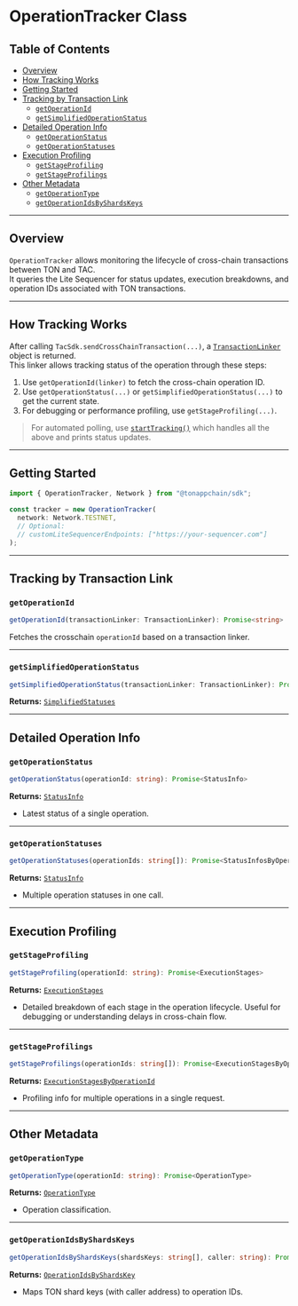 # OperationTracker Class

## Table of Contents

- [Overview](#overview)
- [How Tracking Works](#how-tracking-works)
- [Getting Started](#getting-started)
- [Tracking by Transaction Link](#tracking-by-transaction-link)
  - [`getOperationId`](#getoperationid)
  - [`getSimplifiedOperationStatus`](#getsimplifiedoperationstatus)
- [Detailed Operation Info](#detailed-operation-info)
  - [`getOperationStatus`](#getoperationstatus)
  - [`getOperationStatuses`](#getoperationstatuses)
- [Execution Profiling](#execution-profiling)
  - [`getStageProfiling`](#getstageprofiling)
  - [`getStageProfilings`](#getstageprofilings)
- [Other Metadata](#other-metadata)
  - [`getOperationType`](#getoperationtype)
  - [`getOperationIdsByShardsKeys`](#getoperationidsbyshardskeys)

---

## Overview

`OperationTracker` allows monitoring the lifecycle of cross-chain transactions between TON and TAC.  
It queries the Lite Sequencer for status updates, execution breakdowns, and operation IDs associated with TON transactions.

---

## How Tracking Works

After calling `TacSdk.sendCrossChainTransaction(...)`, a [`TransactionLinker`](./../models/structs.md#transactionlinker-type) object is returned.  
This linker allows tracking status of the operation through these steps:

1. Use `getOperationId(linker)` to fetch the cross-chain operation ID.
2. Use `getOperationStatus(...)` or `getSimplifiedOperationStatus(...)` to get the current state.
3. For debugging or performance profiling, use `getStageProfiling(...)`.

> For automated polling, use [`startTracking()`](./utilities.md#starttracking) which handles all the above and prints status updates.

---

## Getting Started

```ts
import { OperationTracker, Network } from "@tonappchain/sdk";

const tracker = new OperationTracker(
  network: Network.TESTNET,
  // Optional:
  // customLiteSequencerEndpoints: ["https://your-sequencer.com"]
);
```

---

## Tracking by Transaction Link

### `getOperationId`

```ts
getOperationId(transactionLinker: TransactionLinker): Promise<string>
```

Fetches the crosschain `operationId` based on a transaction linker.

---

### `getSimplifiedOperationStatus`

```ts
getSimplifiedOperationStatus(transactionLinker: TransactionLinker): Promise<SimplifiedStatuses>
```

**Returns:** [`SimplifiedStatuses`](./../models/enums.md#simplifiedstatuses)

---

## Detailed Operation Info

### `getOperationStatus`

```ts
getOperationStatus(operationId: string): Promise<StatusInfo>
```

**Returns:** [`StatusInfo`](./../models/structs.md#statusinfo)
  - Latest status of a single operation.
---

### `getOperationStatuses`

```ts
getOperationStatuses(operationIds: string[]): Promise<StatusInfosByOperationId>
```

**Returns:** [`StatusInfo`](./../models/structs.md#statusinfosbyoperationId)
 - Multiple operation statuses in one call.

---

## Execution Profiling

### `getStageProfiling`

```ts
getStageProfiling(operationId: string): Promise<ExecutionStages>
```

**Returns:** [`ExecutionStages`](./../models/structs.md#executionstages)
  - Detailed breakdown of each stage in the operation lifecycle. Useful for debugging or understanding delays in cross-chain flow.

---

### `getStageProfilings`

```ts
getStageProfilings(operationIds: string[]): Promise<ExecutionStagesByOperationId>
```

**Returns:** [`ExecutionStagesByOperationId`](./../models/structs.md#executionstagesbyoperationid)
  - Profiling info for multiple operations in a single request.

---

## Other Metadata

### `getOperationType`

```ts
getOperationType(operationId: string): Promise<OperationType>
```

**Returns:** [`OperationType`](./../models/structs.md#operationtype)
  - Operation classification.

---

### `getOperationIdsByShardsKeys`

```ts
getOperationIdsByShardsKeys(shardsKeys: string[], caller: string): Promise<OperationIdsByShardsKey>
```

**Returns:** [`OperationIdsByShardsKey`](./../models/structs.md#operationddsbyshardskey)
  - Maps TON shard keys (with caller address) to operation IDs.